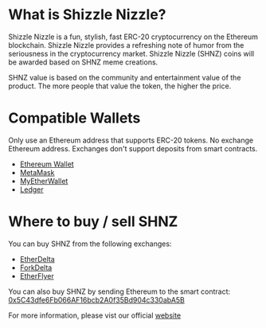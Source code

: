 # What is Shizzle Nizzle?

Shizzle Nizzle is a fun, stylish, fast ERC-20 cryptocurrency on the Ethereum blockchain. Shizzle Nizzle provides a refreshing note of humor from the seriousness in the cryptocurrency market. Shizzle Nizzle (SHNZ) coins will be awarded based on SHNZ meme creations.

SHNZ value is based on the community and entertainment value of the product. The more people that value the token, the higher the price. 

# Compatible Wallets

Only use an Ethereum address that supports ERC-20 tokens. No exchange Ethereum address. Exchanges
don't support deposits from smart contracts.
<ul>
  <li> <a href="https://ethereum.org/"> Ethereum Wallet </a></li>
  <li> <a href="https://metamask.io/"> MetaMask </a></li>
  <li> <a href="https://www.myetherwallet.com/"> MyEtherWallet </a></li>
  <li> <a href="https://www.ledgerwallet.com/products/ledger-nano-s?utm_source=http://shizzlenizzle.com/&utm_medium=affiliate&utm_campaign=967a"> Ledger </a></li>
</ul>

# Where to buy / sell SHNZ

You can buy SHNZ from the following exchanges: 
<ul>
  <li> <a href="https://etherdelta.com/#SHNZ-ETH"> EtherDelta </a> </li>
  <li> <a href="https://forkdelta.github.io/#!/trade/SHNZ-ETH"> ForkDelta</a> </li>
  <li> <a href="https://www.etherflyer.com/trade.html?pairs=SHNZ-ETH"> EtherFlyer</a> </li>
</ul>

You can also buy SHNZ by sending Ethereum to the smart contract: <a href="https://etherscan.io/address/0x5C43dfe6Fb066AF16bcb2A0f35Bd904c330abA5B"> 0x5C43dfe6Fb066AF16bcb2A0f35Bd904c330abA5B </a>

For more information, please vist our official <a href="http://shizzlenizzle.com/">website</a>



